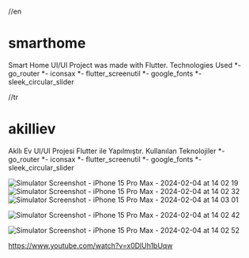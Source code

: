 //en

# smarthome

Smart Home UI/UI Project was made with Flutter.
Technologies Used
*- go_router
*- iconsax
*- flutter_screenutil
*- google_fonts
*- sleek_circular_slider

//tr


# akilliev

Akllı Ev UI/UI Projesi Flutter ile Yapılmıştır.
Kullanılan Teknolojiler
*- go_router
*- iconsax
*- flutter_screenutil
*- google_fonts
*- sleek_circular_slider


![Simulator Screenshot - iPhone 15 Pro Max - 2024-02-04 at 14 02 19](https://github.com/Maliud/akilliev/assets/72108306/c83e7ef1-3d1f-450c-982f-8de629ee37da)
![Simulator Screenshot - iPhone 15 Pro Max - 2024-02-04 at 14 02 32](https://github.com/Maliud/akilliev/assets/72108306/d2faf5ae-7cd6-4204-a61d-50ad7bbd4168)
![Simulator Screenshot - iPhone 15 Pro Max - 2024-02-04 at 14 03 01](https://github.com/Maliud/akilliev/assets/72108306/90454029-a4b3-48af-909a-5e10a1bc63c5)

![Simulator Screenshot - iPhone 15 Pro Max - 2024-02-04 at 14 02 42](https://github.com/Maliud/akilliev/assets/72108306/bb2399eb-d8a0-4501-bf47-54de899b1604)



![Simulator Screenshot - iPhone 15 Pro Max - 2024-02-04 at 14 02 52](https://github.com/Maliud/akilliev/assets/72108306/65729c2f-ff5a-437c-8989-6328c984ebcf)

https://www.youtube.com/watch?v=x0DlUh1bUqw
